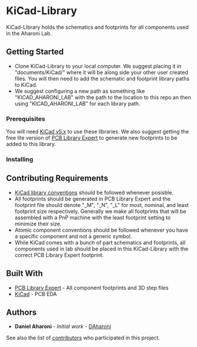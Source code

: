 # KiCad-Library

KiCad-Library holds the schematics and footprints for all components used in the Aharoni Lab.

## Getting Started

* Clone KiCad-Library to your local computer. We suggest placing it in "documents/KiCad/" where it will be along side your other user created files. You will then need to add the schematic and footprint library paths to KiCad. 
* We suggest configuring a new path as something like "KICAD_AHARONI_LAB" with the path to the location to this repo an then using "KICAD_AHARONI_LAB" for each library path.

### Prerequisites

You will need [KiCad v5.x](http://kicad-pcb.org/) to use these libraries. We also suggest getting the free lite version of [PCB Library Expert](http://www.pcblibraries.com/LibraryExpert/) to generate new footprints to be added to this library.


### Installing



## Contributing Requirements

* [KiCad library conventions](http://kicad-pcb.org/libraries/klc/) should be followed whenever posisble.
* All footprints should be generated in PCB Library Expert and the footprint file should denote "_M", "_N", "_L" for most, nominal, and least footprint size respectively. Generally we make all footprints that will be assembled with a PnP machine with the least footprint setting to minimize their size.
* Atomic component conventions should be followed whenever you have a specific component and not a generic symbol.
* While KiCad comes with a bunch of part schematics and footprints, all components used in lab should be placed in this KiCad-Library with the correct PCB Library Expert footprint.

## Built With

* [PCB Library Expert](http://www.pcblibraries.com/LibraryExpert/) - All component footprints and 3D step files
* [KiCad](http://kicad-pcb.org/) - PCB EDA


## Authors

* **Daniel Aharoni** - *Initial work* - [DAharoni](https://github.com/DAharoni)

See also the list of [contributors](https://github.com/Aharoni-Lab/KiCad-Library/contributors) who participated in this project.

